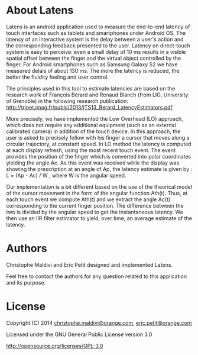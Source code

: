 About Latens
======

Latens is an android application used to measure the end-to-end latency of touch interfaces such as tablets and smartphones under Android OS. The latency of an interactive system is the delay between a user's action and the corresponding feedback presented to the user. Latency on direct-touch system is easy to perceive: even a small delay of 10 ms results in a visible spatial offset between the finger and the virtual object controlled by the finger. For Android smartphones such as Samsung Galaxy S2 we have measured delais of about 130 ms. The more the latency is reduced, the better the fluidity feeling and user control.

The principles used in this tool to estimate latencies are based on the research work of François Bérard and Renaud Blanch (from LIG, University of Grenoble) in the following research publication: http://tripet.imag.fr/publs/2013/ITS13_Berard_LatencyEstimators.pdf

More precisely, we have implemented the Low Overhead (LO) approach, which does not require any additional equipment (such as an external calibrated camera) in addition of the touch device. In this approach, the user is asked to precisely follow with his finger a cursor that moves along a circular trajectory, at constant speed. In LO method the latency is computed at each display refresh, using the most recent touch event. The event provides the position of the finger which is converted into polar coordinates yielding the angle Ac. As this event was received while the display was showing the prescription at an angle of Ap, the latency estimate is given by : L = (Ap - Ac) / W
, where W is the angular speed. 

Our implementation is a bit different based on the use of the theorical model of the cursor movement in the form of the angular function Ath(t). Thus, at each touch event we compute Ath(t) and we extract the angle Ac(t) corresponding to the current finger position. The difference between the two is divided by the angular speed to get the instantaneous latency. We then use an IIR filter estimator to yield, over time, an average estimate of the latency.


Authors
=======

Christophe Maldivi and Eric Petit designed and implemented Latens.

Feel free to contact the authors for any question related to this application and its purpose.

License
=======
Copyright (C) 2014 christophe.maldivi@orange.com, eric.petit@orange.com

Licensed under the GNU General Public License version 3.0

http://opensource.org/licenses/GPL-3.0



